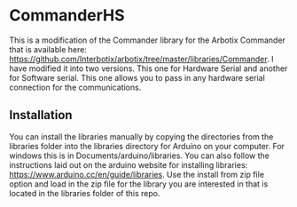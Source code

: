 # CommanderHS
This is a modification of the Commander library for the Arbotix Commander that is available here:
https://github.com/Interbotix/arbotix/tree/master/libraries/Commander. I have modified it into two 
versions. This one for Hardware Serial and another for Software serial. This one allows you to pass in
any hardware serial connection for the communications. 

## Installation

You can install the libraries manually by copying the directories from the libraries folder into the libraries directory 
for Arduino on your computer. For windows this is in Documents/arduino/libraries. You can also follow the instructions
laid out on the arduino website for installing libraries: https://www.arduino.cc/en/guide/libraries. Use the install
from zip file option and load in the zip file for the library you are interested in that is located in the libraries
folder of this repo. 